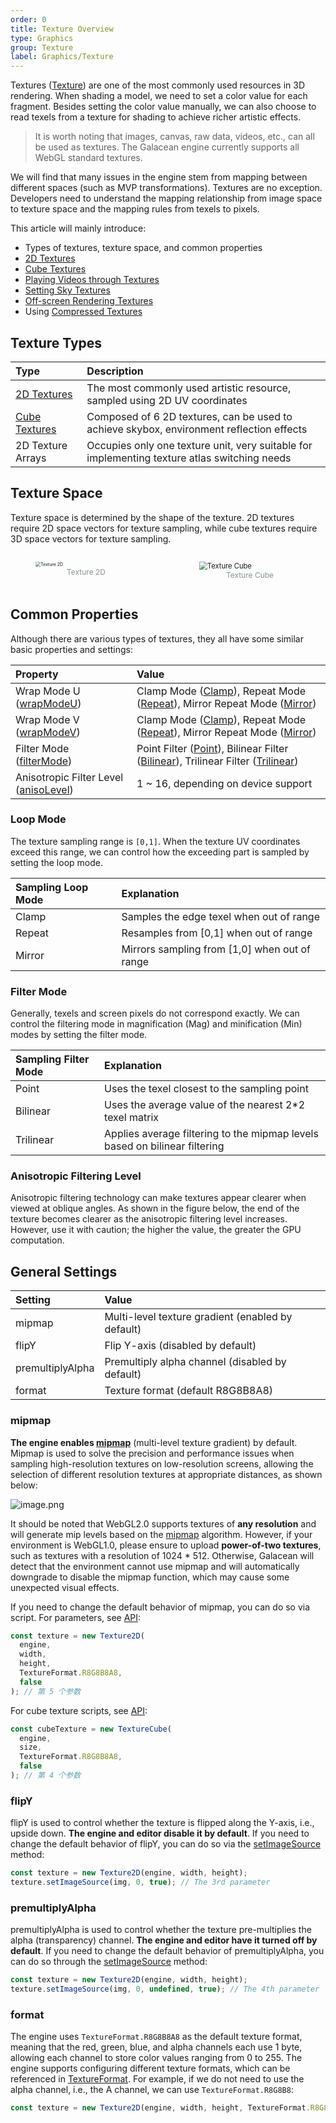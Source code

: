 ```yaml
---
order: 0
title: Texture Overview
type: Graphics
group: Texture
label: Graphics/Texture
---
```


Textures ([Texture](/apis/core/#Texture)) are one of the most commonly used resources in 3D rendering. When shading a model, we need to set a color value for each fragment. Besides setting the color value manually, we can also choose to read texels from a texture for shading to achieve richer artistic effects.

> It is worth noting that images, canvas, raw data, videos, etc., can all be used as textures. The Galacean engine currently supports all WebGL standard textures.

We will find that many issues in the engine stem from mapping between different spaces (such as MVP transformations). Textures are no exception. Developers need to understand the mapping relationship from image space to texture space and the mapping rules from texels to pixels.

This article will mainly introduce:

- Types of textures, texture space, and common properties
- [2D Textures](/en/docs/graphics/texture/2d/)
- [Cube Textures](/en/docs/graphics/texture/cube/)
- [Playing Videos through Textures](/en/docs/graphics/texture/2d/)
- [Setting Sky Textures](/en/docs/graphics/background/sky/)
- [Off-screen Rendering Textures](/en/docs/graphics/texture/rtt/)
- Using [Compressed Textures](/en/docs/graphics/texture/compression/)

## Texture Types

| Type                                     | Description                                                        |
| :--------------------------------------- | :----------------------------------------------------------------- |
| [2D Textures](/en/docs/graphics/texture/2d/)    | The most commonly used artistic resource, sampled using 2D UV coordinates                         |
| [Cube Textures](/en/docs/graphics/texture/cube/) | Composed of 6 2D textures, can be used to achieve skybox, environment reflection effects |
| 2D Texture Arrays                              | Occupies only one texture unit, very suitable for implementing texture atlas switching needs         |

## Texture Space

Texture space is determined by the shape of the texture. 2D textures require 2D space vectors for texture sampling, while cube textures require 3D space vectors for texture sampling.

<div style="display: flex; gap: 20px;">
  <figure style="flex:1;">
  <img alt="Texture 2D" src="https://mdn.alipayobjects.com/huamei_yo47yq/afts/img/A*lQ29R7W1ufsAAAAAAAAAAAAADhuCAQ/original" style="zoom:50%;" >
  <figcaption style="text-align:center; color: #889096;font-size:12px">Texture 2D</figcaption>
	</figure>
  <figure style="flex:1;">
    <img alt="Texture Cube" src="https://gw.alipayobjects.com/mdn/rms_d27172/afts/img/A*X752S5pQSB0AAAAAAAAAAAAAARQnAQ" style="zoom:80%;">
    <figcaption style="text-align:center; color: #889096;font-size:12px">Texture Cube</figcaption>
  </figure>
</div>

## Common Properties

Although there are various types of textures, they all have some similar basic properties and settings:

| Property                                                            | Value                                                                                                                                                                                         |
| :-------------------------------------------------------------- | :----------------------------------------------------------------------------------------------------------------------------------------------------------------------------------------- |
| Wrap Mode U ([wrapModeU](/apis/core/#Texture-wrapModeU))         | Clamp Mode ([Clamp](/apis/core/#TextureWrapMode-Clamp)), Repeat Mode ([Repeat](/apis/core/#TextureWrapMode-Repeat)), Mirror Repeat Mode ([Mirror](/apis/core/#TextureWrapMode-Mirror))               |
| Wrap Mode V ([wrapModeV](/apis/core/#Texture-wrapModeV))         | Clamp Mode ([Clamp](/apis/core/#TextureWrapMode-Clamp)), Repeat Mode ([Repeat](/apis/core/#TextureWrapMode-Repeat)), Mirror Repeat Mode ([Mirror](/apis/core/#TextureWrapMode-Mirror))               |
| Filter Mode ([filterMode](/apis/core/#Texture-filterMode))         | Point Filter ([Point](/apis/core/#TextureFilterMode-Point)), Bilinear Filter ([Bilinear](/apis/core/#TextureFilterMode-Bilinear)), Trilinear Filter ([Trilinear](/apis/core/#TextureFilterMode-Trilinear)) |
| Anisotropic Filter Level ([anisoLevel](/apis/core/#Texture-anisoLevel)) | 1 ~ 16, depending on device support                                                                                                                                                               |

### Loop Mode

The texture sampling range is `[0,1]`. When the texture UV coordinates exceed this range, we can control how the exceeding part is sampled by setting the loop mode.

| Sampling Loop Mode | Explanation                          |
| :----------------- | :----------------------------------- |
| Clamp              | Samples the edge texel when out of range |
| Repeat             | Resamples from [0,1] when out of range |
| Mirror             | Mirrors sampling from [1,0] when out of range |

<playground src="wrap-mode.ts"></playground>

### Filter Mode

Generally, texels and screen pixels do not correspond exactly. We can control the filtering mode in magnification (Mag) and minification (Min) modes by setting the filter mode.

| Sampling Filter Mode | Explanation                                                   |
| :------------------- | :------------------------------------------------------------ |
| Point                | Uses the texel closest to the sampling point                  |
| Bilinear             | Uses the average value of the nearest 2\*2 texel matrix       |
| Trilinear            | Applies average filtering to the mipmap levels based on bilinear filtering |

<playground src="filter-mode.ts"></playground>

### Anisotropic Filtering Level

Anisotropic filtering technology can make textures appear clearer when viewed at oblique angles. As shown in the figure below, the end of the texture becomes clearer as the anisotropic filtering level increases. However, use it with caution; the higher the value, the greater the GPU computation.

<playground src="texture-aniso.ts"></playground>

## General Settings

| Setting           | Value                        |
| :---------------- | :--------------------------- |
| mipmap            | Multi-level texture gradient (enabled by default) |
| flipY             | Flip Y-axis (disabled by default) |
| premultiplyAlpha  | Premultiply alpha channel (disabled by default) |
| format            | Texture format (default R8G8B8A8) |

### mipmap

**The engine enables [mipmap](/apis/core/#Texture-generateMipmaps)** (multi-level texture gradient) by default. Mipmap is used to solve the precision and performance issues when sampling high-resolution textures on low-resolution screens, allowing the selection of different resolution textures at appropriate distances, as shown below:

![image.png](https://gw.alipayobjects.com/mdn/rms_d27172/afts/img/A*mTBvTJ7Czt4AAAAAAAAAAAAAARQnAQ)

It should be noted that WebGL2.0 supports textures of **any resolution** and will generate mip levels based on the [mipmap](http://download.nvidia.com/developer/Papers/2005/NP2_Mipmapping/NP2_Mipmap_Creation.pdf) algorithm. However, if your environment is WebGL1.0, please ensure to upload **power-of-two textures**, such as textures with a resolution of 1024 \* 512. Otherwise, Galacean will detect that the environment cannot use mipmap and will automatically downgrade to disable the mipmap function, which may cause some unexpected visual effects.

If you need to change the default behavior of mipmap, you can do so via script. For parameters, see [API](/apis/core/#Texture2D-constructor):

```typescript
const texture = new Texture2D(
  engine,
  width,
  height,
  TextureFormat.R8G8B8A8,
  false
); // 第 5 个参数
```

For cube texture scripts, see [API](/apis/core/#TextureCube-constructor):

```typescript
const cubeTexture = new TextureCube(
  engine,
  size,
  TextureFormat.R8G8B8A8,
  false
); // 第 4 个参数
```

<playground src="texture-mipmap.ts"></playground>

### flipY

flipY is used to control whether the texture is flipped along the Y-axis, i.e., upside down. **The engine and editor disable it by default**. If you need to change the default behavior of flipY, you can do so via the [setImageSource](/apis/core/#Texture2D-setImageSource) method:

```typescript
const texture = new Texture2D(engine, width, height);
texture.setImageSource(img, 0, true); // The 3rd parameter
```

### premultiplyAlpha

premultiplyAlpha is used to control whether the texture pre-multiplies the alpha (transparency) channel. **The engine and editor have it turned off by default**. If you need to change the default behavior of premultiplyAlpha, you can do so through the [setImageSource](/apis/core/#Texture2D-setImageSource) method:

```typescript
const texture = new Texture2D(engine, width, height);
texture.setImageSource(img, 0, undefined, true); // The 4th parameter
```

### format

The engine uses `TextureFormat.R8G8B8A8` as the default texture format, meaning that the red, green, blue, and alpha channels each use 1 byte, allowing each channel to store color values ranging from 0 to 255. The engine supports configuring different texture formats, which can be referenced in [TextureFormat](/apis/core/#TextureFormat). For example, if we do not need to use the alpha channel, i.e., the A channel, we can use `TextureFormat.R8G8B8`:

```typescript
const texture = new Texture2D(engine, width, height, TextureFormat.R8G8B8);
```
```
